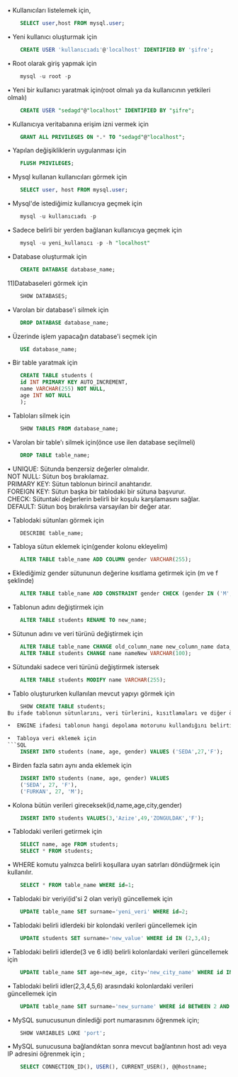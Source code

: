 •  Kullanıcıları listelemek için,
```SQL
	SELECT user,host FROM mysql.user;
```
•  Yeni kullanıcı oluşturmak için
```SQL
	CREATE USER 'kullanıcıadı'@'localhost' IDENTIFIED BY 'şifre';
```
•  Root olarak giriş yapmak için
```SQL
	mysql -u root -p 
```
•  Yeni bir kullanıcı yaratmak için(root olmalı ya da kullanıcının yetkileri olmalı)
```SQL
	CREATE USER "sedagd"@"localhost" IDENTIFIED BY "şifre";
```
•  Kullanıcıya veritabanına erişim izni vermek için
```SQL
	GRANT ALL PRIVILEGES ON *.* TO "sedagd"@"localhost";
```
•  Yapılan değişikliklerin uygulanması için
```SQL
	FLUSH PRIVILEGES;
```
•  Mysql kullanan kullanıcıları görmek için
```SQL
	SELECT user, host FROM mysql.user;
```
•  Mysql'de istediğimiz kullanıcıya geçmek için
```SQL
	mysql -u kullanıcıadı -p
```
•  Sadece belirli bir yerden bağlanan kullanıcıya geçmek için
```SQL
	mysql -u yeni_kullanıcı -p -h "localhost"
```
•  Database oluşturmak için
```SQL
	CREATE DATABASE database_name; 
```
11)Databaseleri görmek için
```SQL
	SHOW DATABASES;
```
•  Varolan bir database'i silmek için
```SQL
	DROP DATABASE database_name;
```
•  Üzerinde işlem yapacağın database'i seçmek için
```SQL
	USE database_name;
```
•  Bir table yaratmak için
```SQL
	CREATE TABLE students (
  	id INT PRIMARY KEY AUTO_INCREMENT,
  	name VARCHAR(255) NOT NULL,
  	age INT NOT NULL
	);
```
•  Tabloları silmek için
```SQL
	SHOW TABLES FROM database_name;
```
•  Varolan bir table'ı silmek için(önce use ilen database seçilmeli)
```SQL
	DROP TABLE table_name;
```
•   	UNIQUE: Sütunda benzersiz değerler olmalıdır.   
	NOT NULL: Sütun boş bırakılamaz.   
	PRIMARY KEY: Sütun tablonun birincil anahtarıdır.   
	FOREIGN KEY: Sütun başka bir tablodaki bir sütuna başvurur.   
	CHECK: Sütuntaki değerlerin belirli bir koşulu karşılamasını sağlar.   
	DEFAULT: Sütun boş bırakılırsa varsayılan bir değer atar.   

•  Tablodaki sütunları görmek için
```SQL
	DESCRIBE table_name;
```
•  Tabloya sütun eklemek için(gender kolonu ekleyelim)
```SQL
	ALTER TABLE table_name ADD COLUMN gender VARCHAR(255);
```
•  Eklediğimiz gender sütununun değerine kısıtlama getirmek için (m ve f şeklinde)
```SQL
	ALTER TABLE table_name ADD CONSTRAINT gender CHECK (gender IN ('M', 'F'));
```
•  Tablonun adını değiştirmek için
```SQL
	ALTER TABLE students RENAME TO new_name;
```
•  Sütunun adını ve veri türünü değiştirmek için
```SQL
	ALTER TABLE table_name CHANGE old_column_name new_column_name data_type[constraints];
	ALTER TABLE students CHANGE name nameNew VARCHAR(100);
```
•  Sütundaki sadece veri türünü değiştirmek istersek
```SQL
	ALTER TABLE students MODIFY name VARCHAR(255);
```
•  Tablo oluştururken kullanılan mevcut yapıyı görmek için
```SQL
	SHOW CREATE TABLE students;
Bu ifade tablonun sütunlarını, veri türlerini, kısıtlamaları ve diğer özelliklerini içerir.    

•  ENGINE ifadesi tablonun hangi depolama motorunu kullandığını belirtir. 

•  Tabloya veri eklemek için
```SQL
	INSERT INTO students (name, age, gender) VALUES ('SEDA',27,'F');
```
•  Birden fazla satırı aynı anda eklemek için
```SQL
	INSERT INTO students (name, age, gender) VALUES 
	('SEDA', 27, 'F'),
	('FURKAN', 27, 'M');
```
•  Kolona bütün verileri gireceksek(id,name,age,city,gender)
```SQL
	INSERT INTO students VALUES(3,'Azize',49,'ZONGULDAK','F');
```
•  Tablodaki verileri getirmek için
```SQL
	SELECT name, age FROM students;
	SELECT * FROM students;
```
•  WHERE komutu yalnızca belirli koşullara uyan satırları döndüğrmek için kullanılır.
```SQL
	SELECT * FROM table_name WHERE id=1;
```
•  Tablodaki bir veriyi(id'si 2 olan veriyi) güncellemek için
```SQL
	UPDATE table_name SET surname='yeni_veri' WHERE id=2;
```
•  Tablodaki belirli idlerdeki bir kolondaki verileri güncellemek için
```SQL
	UPDATE students SET surname='new_value' WHERE id IN (2,3,4);
```
•  Tablodaki belirli idlerde(3 ve 6 idli) belirli kolonlardaki verileri güncellemek için
```SQL
	UPDATE table_name SET age=new_age, city='new_city_name' WHERE id IN (3,6);
```
•  Tablodaki belirli idler(2,3,4,5,6) arasındaki kolonlardaki verileri güncellemek için
```SQL
	UPDATE table_name SET surname='new_surname' WHERE id BETWEEN 2 AND 6;
```
•  MySQL sunucusunun dinlediği port numarasınını öğrenmek için;
```SQL
	SHOW VARIABLES LOKE 'port';
```
•  MySQL sunucusuna bağlandıktan sonra mevcut bağlantının host adı veya IP adresini öğrenmek için ;
```SQL
	SELECT CONNECTION_ID(), USER(), CURRENT_USER(), @@hostname;
```














